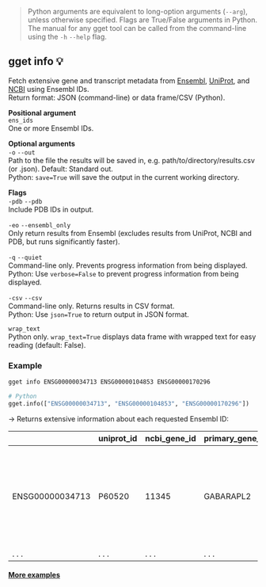 > Python arguments are equivalent to long-option arguments (`--arg`), unless otherwise specified. Flags are True/False arguments in Python. The manual for any gget tool can be called from the command-line using the `-h` `--help` flag.  
## gget info 💡
Fetch extensive gene and transcript metadata from [Ensembl](https://www.ensembl.org/), [UniProt](https://www.uniprot.org/), and [NCBI](https://www.ncbi.nlm.nih.gov/) using Ensembl IDs.  
Return format: JSON (command-line) or data frame/CSV (Python).

**Positional argument**  
`ens_ids`   
One or more Ensembl IDs.

**Optional arguments**  
`-o` `--out`   
Path to the file the results will be saved in, e.g. path/to/directory/results.csv (or .json). Default: Standard out.    
Python: `save=True` will save the output in the current working directory.

**Flags**  
`-pdb` `--pdb`  
Include PDB IDs in output.  

`-eo` `--ensembl_only`  
Only return results from Ensembl (excludes results from UniProt, NCBI and PDB, but runs significantly faster).  

`-q` `--quiet`   
Command-line only. Prevents progress information from being displayed.  
Python: Use `verbose=False` to prevent progress information from being displayed.  

`-csv` `--csv`  
Command-line only. Returns results in CSV format.  
Python: Use `json=True` to return output in JSON format.

`wrap_text`  
Python only. `wrap_text=True` displays data frame with wrapped text for easy reading (default: False).  

  
### Example
```bash
gget info ENSG00000034713 ENSG00000104853 ENSG00000170296
```
```python
# Python
gget.info(["ENSG00000034713", "ENSG00000104853", "ENSG00000170296"])
```
&rarr; Returns extensive information about each requested Ensembl ID:  

|      | uniprot_id     | ncbi_gene_id     | primary_gene_name | synonyms | protein_names | ensembl_description | uniprot_description | ncbi_description | biotype | canonical_transcript | ... |
| -------------- |-------------------------| ------------------------| -------------- | ----------|-----|----|----|----|----|----|----|
| ENSG00000034713| P60520 | 11345 | GABARAPL2 | [ATG8, ATG8C, FLC3A, GABARAPL2, GATE-16, GATE16, GEF-2, GEF2] | Gamma-aminobutyric acid receptor-associated protein like 2 (GABA(A) receptor-associated protein-like 2)... | GABA type A receptor associated protein like 2 [Source:HGNC Symbol;Acc:HGNC:13291] | FUNCTION: Ubiquitin-like modifier involved in intra- Golgi traffic (By similarity). Modulates intra-Golgi transport through coupling between NSF activity and ... | Enables ubiquitin protein ligase binding activity. Involved in negative regulation of proteasomal protein catabolic process and protein... | protein_coding | ENST00000037243.7 |... |
| . . .            | . . .                     | . . .                     | . . .            | . . .       | . . . | . . . | . . . | . . . | . . . | . . . | ... |
  
#### [More examples](https://github.com/pachterlab/gget_examples)
